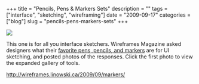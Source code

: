 +++
title = "Pencils, Pens & Markers Sets"
description = ""
tags = ["interface", "sketching", "wireframing"]
date = "2009-09-17"
categories = ["blog"]
slug = "pencils-pens-markers-sets"
+++



  <div class="notebook-screenshot"><a href="http://wireframes.linowski.ca/2009/09/markers/"><img src="http://media.konigi.com/bluga/wt4ab25fcc41cfe.jpg"/></a></div><p>This one is for all you interface sketchers. Wireframes Magazine asked designers what their <a href="http://wireframes.linowski.ca/2009/09/markers/">favorite pens, pencils, and markers</a> are for UI sketching, and posted photos of the responses. Click the first photo to view the expanded gallery of tools.</p>
    
  <a href="http://wireframes.linowski.ca/2009/09/markers/">http://wireframes.linowski.ca/2009/09/markers/</a>
